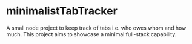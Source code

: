 # minimalistTabTracker
A small node project to keep track of tabs i.e. who owes whom and how much. This project aims to showcase a minimal full-stack capability.
